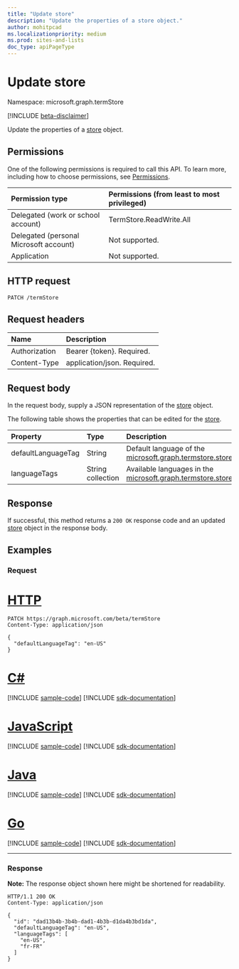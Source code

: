 ```yaml
---
title: "Update store"
description: "Update the properties of a store object."
author: mohitpcad
ms.localizationpriority: medium
ms.prod: sites-and-lists
doc_type: apiPageType
---
```


# Update store
Namespace: microsoft.graph.termStore

[!INCLUDE [beta-disclaimer](../../includes/beta-disclaimer.md)]

Update the properties of a [store](../resources/termstore-store.md) object.

## Permissions
One of the following permissions is required to call this API. To learn more, including how to choose permissions, see [Permissions](/graph/permissions-reference).

|Permission type|Permissions (from least to most privileged)|
|:---|:---|
|Delegated (work or school account) |TermStore.ReadWrite.All |
|Delegated (personal Microsoft account) | Not supported.    |
|Application | Not supported. |

## HTTP request

<!-- {
  "blockType": "ignored"
}-->

``` http
PATCH /termStore
```

## Request headers
|Name|Description|
|:---|:---|
|Authorization|Bearer {token}. Required.|
|Content-Type|application/json. Required.|

## Request body
In the request body, supply a JSON representation of the [store](../resources/termstore-store.md) object.

The following table shows the properties that can be edited for the [store](../resources/termstore-store.md).

|Property|Type|Description|
|:---|:---|:---|
|defaultLanguageTag|String|Default language of the [microsoft.graph.termstore.store](../resources/termstore-store.md)|
|languageTags|String collection|Available languages in the [microsoft.graph.termstore.store](../resources/termstore-store.md)|



## Response

If successful, this method returns a `200 OK` response code and an updated [store](../resources/termstore-store.md) object in the response body.

## Examples

### Request

# [HTTP](#tab/http)
<!-- {
  "blockType": "request",
  "name": "update_store"
} -->

``` http
PATCH https://graph.microsoft.com/beta/termStore
Content-Type: application/json

{
  "defaultLanguageTag": "en-US"
}
```

# [C#](#tab/csharp)
[!INCLUDE [sample-code](../includes/snippets/csharp/update-store-csharp-snippets.md)]
[!INCLUDE [sdk-documentation](../includes/snippets/snippets-sdk-documentation-link.md)]

# [JavaScript](#tab/javascript)
[!INCLUDE [sample-code](../includes/snippets/javascript/update-store-javascript-snippets.md)]
[!INCLUDE [sdk-documentation](../includes/snippets/snippets-sdk-documentation-link.md)]

# [Java](#tab/java)
[!INCLUDE [sample-code](../includes/snippets/java/update-store-java-snippets.md)]
[!INCLUDE [sdk-documentation](../includes/snippets/snippets-sdk-documentation-link.md)]

# [Go](#tab/go)
[!INCLUDE [sample-code](../includes/snippets/go/update-store-go-snippets.md)]
[!INCLUDE [sdk-documentation](../includes/snippets/snippets-sdk-documentation-link.md)]

---



### Response
**Note:** The response object shown here might be shortened for readability.
<!-- {
  "blockType": "response",
  "truncated": true,
  "@odata.type": "microsoft.graph.termStore.store"
} -->

``` http
HTTP/1.1 200 OK
Content-Type: application/json

{
  "id": "dad13b4b-3b4b-dad1-4b3b-d1da4b3bd1da",
  "defaultLanguageTag": "en-US",
  "languageTags": [
    "en-US", 
    "fr-FR"
  ]
}
```

<!--
{
  "type": "#page.annotation",
  "description": "Get term entity in termStore",
  "keywords": "term,termStore",
  "section": "documentation",
  "tocPath": "termStore/Update termstore",
  "suppressions": [
  ]
}
-->



